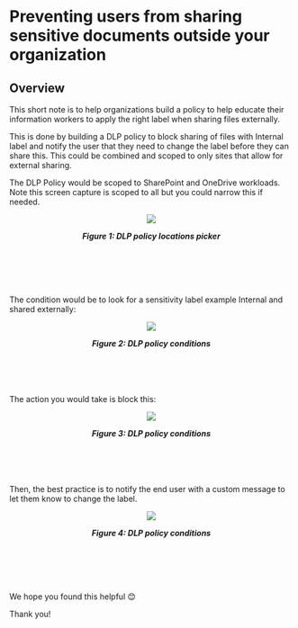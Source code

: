 # Preventing users from sharing sensitive documents outside your organization


## Overview    
This short note is to help organizations build a policy to help educate their information workers to apply the right label when sharing files externally.

This is done by building a DLP policy to block sharing of files with Internal label and notify the user that they need to change the label before they can share this. This could be combined and scoped to only sites that allow for external sharing. 

The DLP Policy would be scoped to SharePoint and OneDrive workloads. Note this screen capture is scoped to all but you could narrow this if needed. 

<p align = "center">
<img src = "https://microsoft.github.io/ComplianceCxE/notes/img/DLPpolicy1.png">
</p>
<p align = "center"><b> <i>
Figure 1: DLP policy locations picker
  </i></b></p>

<br></br>
<br></br>

The condition would be to look for a sensitivity label example Internal and shared externally:

<p align = "center">
<img src = "https://microsoft.github.io/ComplianceCxE/notes/img/DLPpolicy2.png">
</p>
<p align = "center"><b> <i>
Figure 2: DLP policy conditions
  </i></b></p>


<br></br>
<br></br>
The action you would take is block this: 

<p align = "center">
<img src = "https://microsoft.github.io/ComplianceCxE/notes/img/DLPpolicy3.png">
</p>
<p align = "center"><b> <i>
Figure 3: DLP policy conditions
  </i></b></p>

<br></br>
<br></br>
Then, the best practice is to notify the end user with a custom message to let them know to change the label. 

<p align = "center">
<img src = "https://microsoft.github.io/ComplianceCxE/notes/img/DLPpolicy4.png">
</p>
<p align = "center"><b> <i>
Figure 4: DLP policy conditions
  </i></b></p>


<br></br>
<br></br>


We hope you found this helpful 😊

Thank you!
